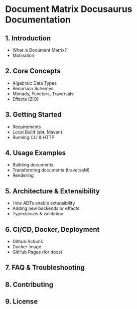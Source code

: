 # Document Matrix Docusaurus Documentation

## 1. Introduction
- What is Document Matrix?
- Motivation

## 2. Core Concepts
- Algebraic Data Types
- Recursion Schemes
- Monads, Functors, Traversals
- Effects (ZIO)

## 3. Getting Started
- Requirements
- Local Build (sbt, Maven)
- Running CLI & HTTP

## 4. Usage Examples
- Building documents
- Transforming documents (traverseM)
- Rendering

## 5. Architecture & Extensibility
- How ADTs enable extensibility
- Adding new backends or effects
- Typeclasses & validation

## 6. CI/CD, Docker, Deployment
- Github Actions
- Docker Image
- GitHub Pages (for docs)

## 7. FAQ & Troubleshooting

## 8. Contributing

## 9. License
